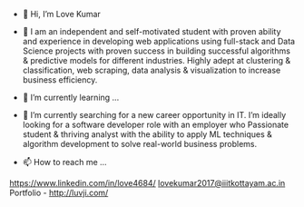 - 👋 Hi, I’m Love Kumar
- 👀 I am an independent and self-motivated student with proven ability and experience in developing web applications using full-stack and  Data Science projects
      with proven success in building successful algorithms & predictive models for different industries. Highly adept at clustering & classification, web scraping, data
      analysis & visualization to increase business efficiency.
- 🌱 I’m currently learning ...
- 💞️ I’m currently searching for a new career opportunity in IT. I’m ideally looking for a software developer role with an employer who Passionate student & thriving analyst with the ability to apply ML techniques & algorithm development to solve real-world business problems.

- 📫 How to reach me ...

https://www.linkedin.com/in/love4684/
lovekumar2017@iiitkottayam.ac.in
Portfolio - http://luvji.com/


<!---
Love4684/Love4684 is a ✨ special ✨ repository because its `README.md` (this file) appears on your GitHub profile.
You can click the Preview link to take a look at your changes.
--->
